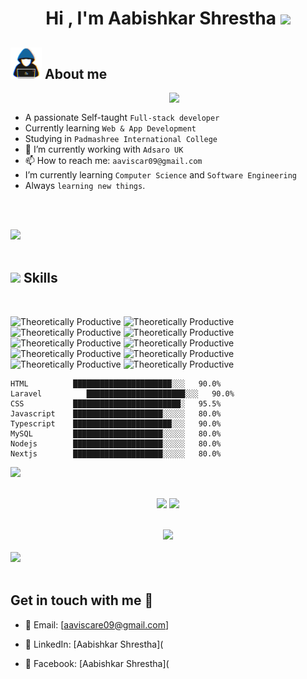 <h1 align="center"><b>Hi , I'm Aabishkar Shrestha </b><img src="https://media.giphy.com/media/hvRJCLFzcasrR4ia7z/giphy.gif" width="35"></h1>



## <picture><img src = "https://github.com/0xAbdulKhalid/0xAbdulKhalid/raw/main/assets/mdImages/about_me.gif" width = 50px></picture> **About me**

<picture> <img align="right" src="https://github.com/7oSkaaa/7oSkaaa/blob/main/Images/Right_Side.gif?raw=true" width = 250px></picture>

<br>

- A passionate Self-taught `Full-stack developer`
- Currently learning `Web & App Development`
- Studying in `Padmashree International College`
- 🔭 I’m currently working with `Adsaro UK`
- 📫 How to reach me: `aaviscar09@gmail.com`
- I’m currently learning `Computer Science` and `Software Engineering`
- Always `learning new things`.


<br><br>


<img src="https://user-images.githubusercontent.com/73097560/115834477-dbab4500-a447-11eb-908a-139a6edaec5c.gif"><br><br>
## <img src="https://media2.giphy.com/media/QssGEmpkyEOhBCb7e1/giphy.gif?cid=ecf05e47a0n3gi1bfqntqmob8g9aid1oyj2wr3ds3mg700bl&rid=giphy.gif" width ="25"><b> Skills</b>
<br>

![Theoretically Productive](https://img.shields.io/badge/Javascript-F7DF1E?style=for-the-badge&logo=javascript&logoColor=black)
![Theoretically Productive](https://img.shields.io/badge/HTML-E34F26?style=for-the-badge&logo=html5&logoColor=black)
![Theoretically Productive](https://img.shields.io/badge/CSS-1572B6?style=for-the-badge&logo=css3&logoColor=black)
![Theoretically Productive](https://img.shields.io/badge/TailwindCSS-06B6D4?style=for-the-badge&logo=tailwindcss&logoColor=black)
![Theoretically Productive](https://img.shields.io/badge/ReactJS-61DAFB?style=for-the-badge&logo=react&logoColor=black)
![Theoretically Productive](https://img.shields.io/badge/Node.js-339933?style=for-the-badge&logo=nodedotjs&logoColor=black)
![Theoretically Productive](https://img.shields.io/badge/.NET-512BD4?style=for-the-badge&logo=dotnet&logoColor=black)
![Theoretically Productive](https://img.shields.io/badge/Git-F05032?style=for-the-badge&logo=git&logoColor=black)
![Theoretically Productive](https://img.shields.io/badge/TypeScript-3178C6?style=for-the-badge&logo=typescript&logoColor=black)
![Theoretically Productive](https://img.shields.io/badge/Next.js-000000?style=for-the-badge&logo=nextdotjs&logoColor=white)

```text
HTML          ██████████████████████░░░   90.0%
Laravel          ██████████████████████░░░   90.0%
CSS           ████████████████████████░   95.5%
Javascript    ████████████████████░░░░░   80.0%
Typescript    ██████████████████████░░░   90.0%
MySQL         ████████████████████░░░░░   80.0%
Nodejs        ████████████████████░░░░░   80.0%
Nextjs        ████████████████████░░░░░   80.0%
```

<img src="https://user-images.githubusercontent.com/73097560/115834477-dbab4500-a447-11eb-908a-139a6edaec5c.gif"><br><br>

<p align= "center">
  <img height= "150" src="https://github-readme-stats.vercel.app/api?username=Kpokharel1122&theme=react&show_icons=true&include_all_commits=true" />
  <img height= "150" src="https://github-readme-stats.vercel.app/api/top-langs/?username=Kpokharel1122&theme=react&layout=compact" />
</p>
<br>



<div align="center">
<div align="center"> <img src="https://github-readme-streak-stats.herokuapp.com/?user=Kpokharel1122&theme=tokyonight" /> </div>
</div>
<br>
<img src="https://user-images.githubusercontent.com/73097560/115834477-dbab4500-a447-11eb-908a-139a6edaec5c.gif"><br><br>
<h2> Get in touch with me 👀 </h2>


- 📧 Email: [aaviscare09@gmail.com]
- 💼 LinkedIn: [Aabishkar Shrestha](

- 💼 Facebook: [Aabishkar Shrestha](



